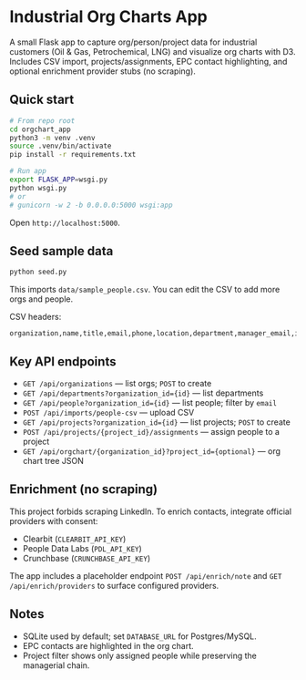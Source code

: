 # Industrial Org Charts App

A small Flask app to capture org/person/project data for industrial customers (Oil & Gas, Petrochemical, LNG) and visualize org charts with D3. Includes CSV import, projects/assignments, EPC contact highlighting, and optional enrichment provider stubs (no scraping).

## Quick start

```bash
# From repo root
cd orgchart_app
python3 -m venv .venv
source .venv/bin/activate
pip install -r requirements.txt

# Run app
export FLASK_APP=wsgi.py
python wsgi.py
# or
# gunicorn -w 2 -b 0.0.0.0:5000 wsgi:app
```

Open `http://localhost:5000`.

## Seed sample data

```bash
python seed.py
```

This imports `data/sample_people.csv`. You can edit the CSV to add more orgs and people.

CSV headers:
```
organization,name,title,email,phone,location,department,manager_email,is_epc_contact
```

## Key API endpoints

- `GET /api/organizations` — list orgs; `POST` to create
- `GET /api/departments?organization_id={id}` — list departments
- `GET /api/people?organization_id={id}` — list people; filter by `email`
- `POST /api/imports/people-csv` — upload CSV
- `GET /api/projects?organization_id={id}` — list projects; `POST` to create
- `POST /api/projects/{project_id}/assignments` — assign people to a project
- `GET /api/orgchart/{organization_id}?project_id={optional}` — org chart tree JSON

## Enrichment (no scraping)

This project forbids scraping LinkedIn. To enrich contacts, integrate official providers with consent:

- Clearbit (`CLEARBIT_API_KEY`)
- People Data Labs (`PDL_API_KEY`)
- Crunchbase (`CRUNCHBASE_API_KEY`)

The app includes a placeholder endpoint `POST /api/enrich/note` and `GET /api/enrich/providers` to surface configured providers.

## Notes

- SQLite used by default; set `DATABASE_URL` for Postgres/MySQL.
- EPC contacts are highlighted in the org chart.
- Project filter shows only assigned people while preserving the managerial chain.
